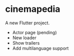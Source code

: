 # cinemapedia

A new Flutter project.

- Actor page (pending)
- New loader
- Show trailers
- Add multilanguage support